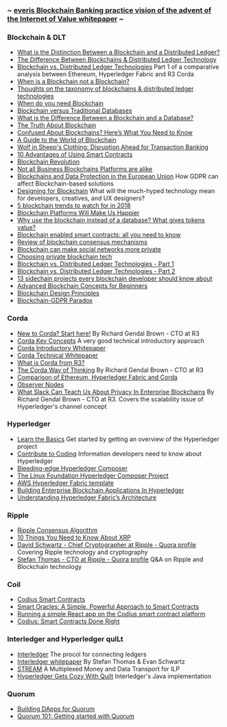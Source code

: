 ### ~ [everis Blockchain Banking practice vision of the advent of the Internet of Value whitepaper](https://github.com/jotaele84/blockchain-resources/blob/master/Resources/The%20Advent%20of%20the%20Internet%20of%20Value.pdf) ~

### Blockchain & DLT
* [What is the Distinction Between a Blockchain and a Distributed Ledger?](https://www.r3.com/blog/what-is-the-distinction-between-a-blockchain-and-a-distributed-ledger/)
* [The Difference Between Blockchains & Distributed Ledger Technology](https://towardsdatascience.com/the-difference-between-blockchains-distributed-ledger-technology-42715a0fa92)
* [Blockchain vs. Distributed Ledger Technologies](https://media.consensys.net/blockchain-vs-distributed-ledger-technologies-1e0289a87b16) Part 1 of a comparative analysis between Ethereum, Hyperledger Fabric and R3 Corda
* [When is a Blockchain not a Blockchain?](http://www.r3cev.com/blog/2017/2/24/when-is-a-blockchain-not-a-blockchain)
* [Thoughts on the taxonomy of blockchains & distributed ledger technologies](https://www.linkedin.com/pulse/thoughts-taxonomy-blockchains-distributed-ledger-colin-platt/)
* [When do you need Blockchain](https://www.cointelligence.com/content/when-do-you-need-blockchain/)
* [Blockchain versus Traditional Databases](https://hackernoon.com/blockchains-versus-traditional-databases-c1a728159f79)
* [What is the Difference Between a Blockchain and a Database?](https://www.coindesk.com/information/what-is-the-difference-blockchain-and-database/)
* [The Truth About Blockchain](https://hbr.org/2017/01/the-truth-about-blockchain)
* [Confused About Blockchains? Here’s What You Need to Know](https://www.nytimes.com/2018/06/27/business/dealbook/blockchains-guide-information.html)
* [A Guide to the World of Blockchain](https://www.nytimes.com/interactive/2018/06/27/business/dealbook/blockchain-currencies.html)
* [Wolf in Sheep's Clothing: Disruption Ahead for Transaction Banking](http://www.bain.com/publications/articles/disruption-ahead-for-transaction-banking.aspx)
* [10 Advantages of Using Smart Contracts](https://medium.com/@ChainTrade/10-advantages-of-using-smart-contracts-bc29c508691a)
* [Blockchain Revolution](http://blockchain-revolution.com/)
* [Not all Business Blockchains Platforms are alike](https://www.r3.com/blog/not-all-business-blockchain-platforms-are-alike/)
* [Blockchains and Data Protection in the European Union](https://github.com/jotaele84/blockchain-resources/blob/master/Resources/Blockchains-and-Data-Protection-in-the-European-Union.pdf) How GDPR can affect Blockchain-based solutions
* [Designing for Blockchain](https://medium.com/emerson-stone/designing-for-blockchain-f0e8c25997bd) What will the much-hyped technology mean for developers, creatives, and UX designers?
* [5 blockchain trends to watch for in 2018](https://enterprisersproject.com/article/2017/12/5-blockchain-trends-watch-2018?sc_cid=7016000000127ECAAY)
* [Blockchain Platforms Will Make Us Happier](https://hackernoon.com/blockchain-platforms-will-make-us-happier-8e460eb2ce74)
* [Why use the blockchain instead of a database? What gives tokens value?](https://hackernoon.com/why-use-the-blockchain-instead-of-a-database-what-gives-tokens-value-263449681153)
* [Blockchain enabled smart contracts: all you need to know](https://www.allerin.com/blog/blockchain-enabled-smart-contracts-all-you-need-to-know)
* [Review of blockchain consensus mechanisms](https://blog.wavesplatform.com/review-of-blockchain-consensus-mechanisms-f575afae38f2)
* [Blockchain can make social networks more private](https://thenextweb.com/contributors/2017/08/21/blockchain-can-make-social-networks-private-profitable/)
* [Choosing private blockchain tech](https://hackernoon.com/choosing-private-blockchain-tech-quorum-d33221d40b54)
* [Blockchain vs. Distributed Ledger Technologies - Part 1](https://media.consensys.net/blockchain-vs-distributed-ledger-technologies-1e0289a87b16)
* [Blockchain vs. Distributed Ledger Technologies - Part 2](https://media.consensys.net/blockchains-vs-distributed-ledger-technologies-part-2-governing-dynamics-a697848d5b82)
* [13 sidechain projects every blockchain developer should know about](https://hackernoon.com/13-sidechain-projects-every-blockchain-developer-should-know-about-804b65364107)
* [Advanced Blockchain Concepts for Beginners](https://medium.com/@mycoralhealth/advanced-blockchain-concepts-for-beginners-32887202afad)
* [Blockchain Design Principles](https://medium.com/design-ibm/blockchain-design-principles-599c5c067b6e)
* [Blockchain-GDPR Paradox](https://medium.com/wearetheledger/the-blockchain-gdpr-paradox-fc51e663d047)



### Corda
* [New to Corda? Start here!](https://medium.com/corda/new-to-corda-start-here-8ba9b48ab96c) By Richard Gendal Brown - CTO at R3
* [Corda Key Concepts](https://docs.corda.net/key-concepts.html) A very good technical introductory approach
* [Corda Introductory Whitepaper](https://docs.corda.net/_static/corda-introductory-whitepaper.pdf)
* [Corda Technical Whitepaper](https://docs.corda.net/_static/corda-technical-whitepaper.pdf)
* [What is Corda from R3?](https://medium.com/@mark.heaver/what-is-corda-from-r3-6f0657572ac1)
* [The Corda Way of Thinking](https://gendal.me/2017/02/21/the-corda-way-of-thinking/) By Richard Gendal Brown - CTO at R3
* [Comparison of Ethereum, Hyperledger Fabric and Corda](https://medium.com/@philippsandner/comparison-of-ethereum-hyperledger-fabric-and-corda-21c1bb9442f6)
* [Observer Nodes](https://docs.corda.net/tutorial-observer-nodes.html)
* [What Slack Can Teach Us About Privacy In Enterprise Blockchains](https://gendal.me/2017/07/20/what-slack-can-teach-us-about-privacy-in-enterprise-blockchains/) By Richard Gendal Brown - CTO at R3. Covers the scalability issue of Hyperledger's channel concept

### Hyperledger
* [Learn the Basics](https://www.hyperledger.org/community/basics) Get started by getting an overview of the Hyperledger project
* [Contribute to Coding](https://www.hyperledger.org/community/coding) Information developers need to know about Hyperledger
* [Bleeding-edge Hyperledger Composer](https://medium.com/@sam_smith_77793/bleeding-edge-hyperledger-composer-a9f29e2b9fae)
* [The Linux Foundation Hyperledger Composer Project](https://medium.com/@sam_smith_77793/the-linux-foundation-hyperledger-composer-project-f1a9442afd0d)
* [AWS Hyperledger Fabric template](https://medium.com/coinmonks/get-started-with-blockchain-using-the-aws-hyperledger-fabric-template-an-unofficial-guide-551bc46af710)
* [Building Enterprise Blockchain Applications In Hyperledger](https://medium.com/@madronaventurelabs/building-enterprise-blockchain-applications-in-hyperledger-8d869bb214d9)
* [Understanding Hyperledger Fabric’s Architecture](https://medium.com/hyperlegendary/understanding-hyperledger-fabrics-architecture-3b37d81c3e96)


### Ripple
* [Ripple Consensus Algorithm](https://ripple.com/files/ripple_consensus_whitepaper.pdf)
* [10 Things You Need to Know About XRP](https://ripple.com/insights/10-things-need-know-xrp/)
* [David Schwartz - Chief Cryptographer at Ripple - Quora profile](https://www.quora.com/profile/David-Schwartz-9) Covering Ripple technology and cryptography
* [Stefan Thomas - CTO at Ripple - Quora profile](https://www.quora.com/profile/Stefan-Thomas-1) Q&A on Ripple and Blockchain technology

### Coil
* [Codius Smart Contracts](https://medium.com/coil/codius-smart-contracts-made-from-containers-b3b16c3e3890)
* [Smart Oracles: A Simple, Powerful Approach to Smart Contracts](https://github.com/codius/codius/wiki/Smart-Oracles:-A-Simple,-Powerful-Approach-to-Smart-Contracts)
* [Running a simple React app on the Codius smart contract platform](https://medium.com/codius/running-a-simple-react-app-on-the-codius-smart-contract-platform-7ddefce8cb06)
* [Codius: Smart Contracts Done Right](https://xrpcommunity.blog/codius-smart-contracts-done-right/)

### Interledger and Hyperledger quILt
* [Interledger](https://interledger.org/) The procol for connecting ledgers
* [Interledger whitepaper](https://interledger.org/interledger.pdf) By Stefan Thomas & Evan Schwartz
* [STREAM](https://interledger.org/rfcs/0029-stream/) A Multiplexed Money and Data Transport for ILP
* [Hyperledger Gets Cozy With Quilt](https://www.hyperledger.org/blog/2017/10/16/hyperledger-gets-cozy-with-quilt) Interledger's Java implementation

### Quorum
* [Building DApps for Quorum](http://truffleframework.com/tutorials/building-dapps-for-quorum-private-enterprise-blockchains)
* [Quorum 101: Getting started with Quorum](https://hackernoon.com/quorum-101-getting-started-with-quorum-9906294ea45b)
